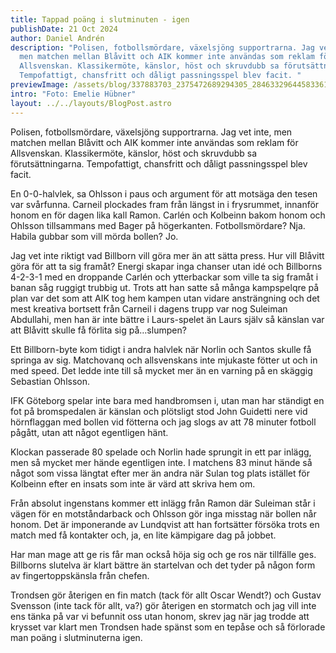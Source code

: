 ```yaml
---
title: Tappad poäng i slutminuten - igen
publishDate: 21 Oct 2024
author: Daniel Andrén
description: "Polisen, fotbollsmördare, växelsjöng supportrarna. Jag vet inte,
  men matchen mellan Blåvitt och AIK kommer inte användas som reklam för
  Allsvenskan. Klassikermöte, känslor, höst och skruvdubb sa förutsättningarna.
  Tempofattigt, chansfritt och dåligt passningsspel blev facit. "
previewImage: /assets/blog/337883703_2375472689294305_284633296445833615_n.jpg
intro: "Foto: Emelie Hübner"
layout: ../../layouts/BlogPost.astro
---
```

Polisen, fotbollsmördare, växelsjöng supportrarna. Jag vet inte, men matchen mellan Blåvitt och AIK kommer inte användas som reklam för Allsvenskan. Klassikermöte, känslor, höst och skruvdubb sa förutsättningarna. Tempofattigt, chansfritt och dåligt passningsspel blev facit. 

En 0-0-halvlek, sa Ohlsson i paus och argument för att motsäga den tesen var svårfunna. Carneil plockades fram från längst in i frysrummet, innanför honom en för dagen lika kall Ramon. Carlén och Kolbeinn bakom honom och Ohlsson tillsammans med Bager på högerkanten. Fotbollsmördare? Nja. Habila gubbar som vill mörda bollen? Jo. 

Jag vet inte riktigt vad Billborn vill göra mer än att sätta press. Hur vill Blåvitt göra för att ta sig framåt? Energi skapar inga chanser utan idé och Billborns 4-2-3-1 med en droppande Carlén och ytterbackar som ville ta sig framåt i banan såg ruggigt trubbig ut. Trots att han satte så många kampspelqre på plan var det som att AIK tog hem kampen utan vidare ansträngning och det mest kreativa bortsett från Carneil i dagens trupp var nog Suleiman Abdullahi, men han är inte bättre i Laurs-spelet än Laurs själv så känslan var att Blåvitt skulle få förlita sig på…slumpen? 

Ett Billborn-byte kom tidigt i andra halvlek när Norlin och Santos skulle få springa av sig. Matchovanq och allsvenskans inte mjukaste fötter ut och in med speed. Det ledde inte till så mycket mer än en varning på en skäggig Sebastian Ohlsson.

IFK Göteborg spelar inte bara med handbromsen i, utan man har ständigt en fot på bromspedalen är känslan och plötsligt stod John Guidetti nere vid hörnflaggan med bollen vid fötterna och jag slogs av att 78 minuter fotboll pågått, utan att något egentligen hänt. 

Klockan passerade 80 spelade och Norlin hade sprungit in ett par inlägg, men så mycket mer hände egentligen inte. I matchens 83 minut hände så något som vissa längtat efter mer än andra när Sulan tog plats istället för Kolbeinn efter en insats som inte är värd att skriva hem om. 

Från absolut ingenstans kommer ett inlägg från Ramon där Suleiman står i vägen för en motståndarback och Ohlsson gör inga misstag när bollen når honom. Det är imponerande av Lundqvist att han fortsätter försöka trots en match med få kontakter och, ja, en lite kämpigare dag på jobbet. 

Har man mage att ge ris får man också höja sig och ge ros när tillfälle ges. Billborns slutelva är klart bättre än startelvan och det tyder på någon form av fingertoppskänsla från chefen. 

Trondsen gör återigen en fin match (tack för allt Oscar Wendt?) och Gustav Svensson (inte tack för allt, va?) gör återigen en stormatch och jag vill inte ens tänka på var vi befunnit oss utan honom, skrev jag när jag trodde att krysset var klart men Trondsen hade spänst som en tepåse och så förlorade man poäng i slutminuterna igen.